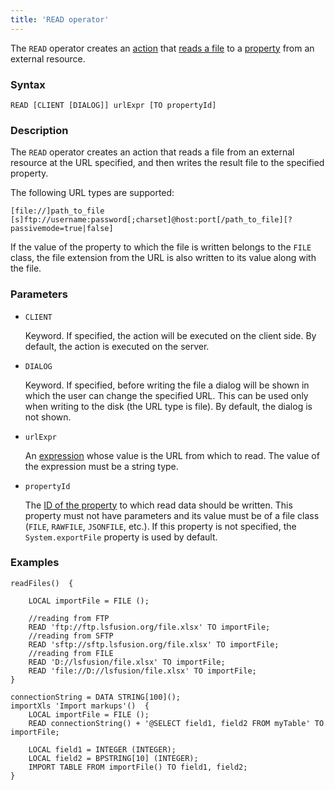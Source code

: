 ```yaml
---
title: 'READ operator'
---
```


The `READ` operator creates an [action](Actions.md) that [reads a file](Read_file_READ.md) to a [property](Properties.md) from an external resource.

### Syntax

    READ [CLIENT [DIALOG]] urlExpr [TO propertyId]

### Description

The `READ` operator creates an action that reads a file from an external resource at the URL specified, and then writes the result file to the specified property.

The following URL types are supported: 

    [file://]path_to_file
    [s]ftp://username:password[;charset]@host:port[/path_to_file][?passivemode=true|false]

If the value of the property to which the file is written belongs to the `FILE` class, the file extension from the URL is also written to its value along with the file.

### Parameters

- `CLIENT`

    Keyword. If specified, the action will be executed on the client side. By default, the action is executed on the server.

- `DIALOG`

    Keyword. If specified, before writing the file a dialog will be shown in which the user can change the specified URL. This can be used only when writing to the disk (the URL type is file). By default, the dialog is not shown. 

- `urlExpr`

    An [expression](Expression.md) whose value is the URL from which to read. The value of the expression must be a string type.

- `propertyId`

    The [ID of the property](IDs.md#propertyid) to which read data should be written. This property must not have parameters and its value must be of a file class (`FILE`, `RAWFILE`, `JSONFILE`, etc.). If this property is not specified, the `System.exportFile` property is used by default.

### Examples

```lsf
readFiles()  {

    LOCAL importFile = FILE ();

    //reading from FTP
    READ 'ftp://ftp.lsfusion.org/file.xlsx' TO importFile;
    //reading from SFTP
    READ 'sftp://sftp.lsfusion.org/file.xlsx' TO importFile;
    //reading from FILE
    READ 'D://lsfusion/file.xlsx' TO importFile;
    READ 'file://D://lsfusion/file.xlsx' TO importFile;
}

connectionString = DATA STRING[100]();
importXls 'Import markups'()  {
    LOCAL importFile = FILE ();
    READ connectionString() + '@SELECT field1, field2 FROM myTable' TO importFile;

    LOCAL field1 = INTEGER (INTEGER);
    LOCAL field2 = BPSTRING[10] (INTEGER);
    IMPORT TABLE FROM importFile() TO field1, field2;
}
```
